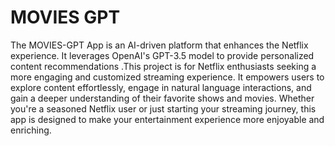 <h1>MOVIES GPT</h1>
<p>The MOVIES-GPT App is an AI-driven platform that enhances the Netflix experience. It leverages OpenAI's GPT-3.5 model to provide personalized content recommendations .This project is for Netflix enthusiasts seeking a more engaging and customized streaming experience. It empowers users to explore content effortlessly, engage in natural language interactions, and gain a deeper understanding of their favorite shows and movies. Whether you're a seasoned Netflix user or just starting your streaming journey, this app is designed to make your entertainment experience more enjoyable and enriching.</p>
